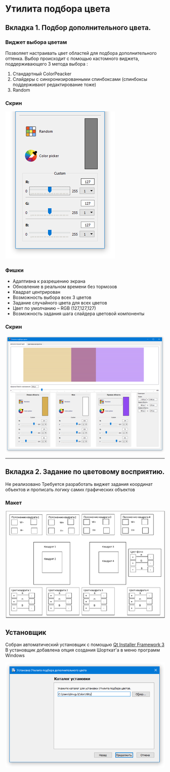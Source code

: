 # Утилита подбора цвета

## Вкладка 1. Подбор дополнительного цвета. 
### Виджет выбора цветам
Позволяет настраивать цвет областей для подбора дополнительного оттенка. Выбор происходит с помощью кастомного виджета, поддерживающего 3 метода выбора : 
1. Стандартный ColorPeacker 
2. Слайдеры с синхронизированными спинбоксами (спинбоксы поддерживают редактирование тоже)
3. Random  

### **Скрин**
  ![Color widget](images/Screen1.png)
  
### Фишки
- Адаптивна к разрешению экрана
- Обновление в реальном времени без тормозов
- Квадрат центрирован
- Возможность выбора всех 3 цветов
- Задание случайного цвета для всех цветов
- Цвет по умолчанию – RGB (127,127,127)
- Возможность задания шага слайдера цветовой компоненты

### **Скрин**
  ![Full application](images/Screen2.png)

-------

## Вкладка 2. Задание по цветовому восприятию.
Не реализовано 
Требуется разработать виджет задания координат объектов и прописать логику самих графических объектов
### Макет 
  ![GUI task 2 maket](images/Task2.png)

## Установщик
Собран автоматический установщик с помощью [Qt Installer Framework 3](http://doc.qt.io/qtinstallerframework/)
В установщик добавлена опция создания Шорткат'а в меню программ Windows

  ![Installer](images/Installer.png)

  

